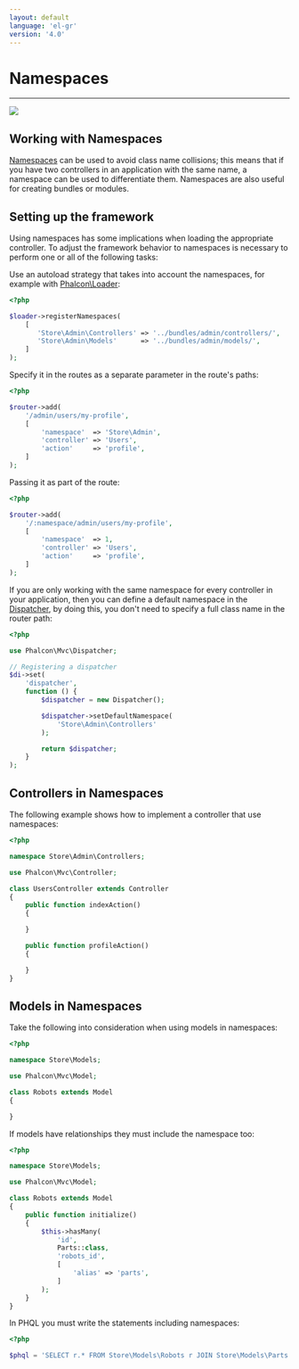 ```yaml
---
layout: default
language: 'el-gr'
version: '4.0'
---
```


# Namespaces

* * *

![](/assets/images/document-status-under-review-red.svg)

## Working with Namespaces

[Namespaces](https://php.net/manual/en/language.namespaces.php) can be used to avoid class name collisions; this means that if you have two controllers in an application with the same name, a namespace can be used to differentiate them. Namespaces are also useful for creating bundles or modules.

## Setting up the framework

Using namespaces has some implications when loading the appropriate controller. To adjust the framework behavior to namespaces is necessary to perform one or all of the following tasks:

Use an autoload strategy that takes into account the namespaces, for example with [Phalcon\Loader](api/Phalcon_Loader):

```php
<?php

$loader->registerNamespaces(
    [
       'Store\Admin\Controllers' => '../bundles/admin/controllers/',
       'Store\Admin\Models'      => '../bundles/admin/models/',
    ]
);
```

Specify it in the routes as a separate parameter in the route's paths:

```php
<?php

$router->add(
    '/admin/users/my-profile',
    [
        'namespace'  => 'Store\Admin',
        'controller' => 'Users',
        'action'     => 'profile',
    ]
);
```

Passing it as part of the route:

```php
<?php

$router->add(
    '/:namespace/admin/users/my-profile',
    [
        'namespace'  => 1,
        'controller' => 'Users',
        'action'     => 'profile',
    ]
);
```

If you are only working with the same namespace for every controller in your application, then you can define a default namespace in the [Dispatcher](dispatcher), by doing this, you don't need to specify a full class name in the router path:

```php
<?php

use Phalcon\Mvc\Dispatcher;

// Registering a dispatcher
$di->set(
    'dispatcher',
    function () {
        $dispatcher = new Dispatcher();

        $dispatcher->setDefaultNamespace(
            'Store\Admin\Controllers'
        );

        return $dispatcher;
    }
);
```

## Controllers in Namespaces

The following example shows how to implement a controller that use namespaces:

```php
<?php

namespace Store\Admin\Controllers;

use Phalcon\Mvc\Controller;

class UsersController extends Controller
{
    public function indexAction()
    {

    }

    public function profileAction()
    {

    }
}
```

## Models in Namespaces

Take the following into consideration when using models in namespaces:

```php
<?php

namespace Store\Models;

use Phalcon\Mvc\Model;

class Robots extends Model
{

}
```

If models have relationships they must include the namespace too:

```php
<?php

namespace Store\Models;

use Phalcon\Mvc\Model;

class Robots extends Model
{
    public function initialize()
    {
        $this->hasMany(
            'id',
            Parts::class,
            'robots_id',
            [
                'alias' => 'parts',
            ]
        );
    }
}
```

In PHQL you must write the statements including namespaces:

```php
<?php

$phql = 'SELECT r.* FROM Store\Models\Robots r JOIN Store\Models\Parts p';
```